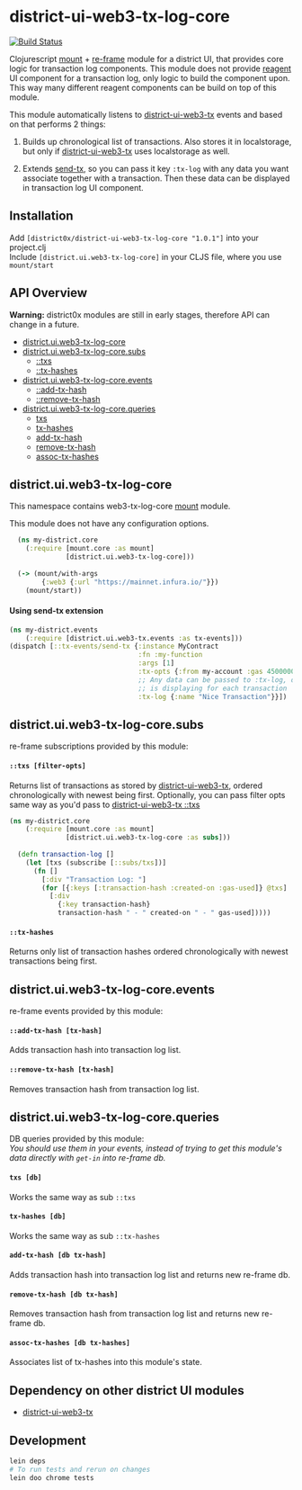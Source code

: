 # district-ui-web3-tx-log-core

[![Build Status](https://travis-ci.org/district0x/district-ui-web3-tx-log-core.svg?branch=master)](https://travis-ci.org/district0x/district-ui-web3-tx-log-core)

Clojurescript [mount](https://github.com/tolitius/mount) + [re-frame](https://github.com/Day8/re-frame) module for a district UI,
that provides core logic for transaction log components. This module does not provide [reagent](https://github.com/reagent-project/reagent) UI component for a transaction log, only
logic to build the component upon. This way many different reagent components can be build on top of this module.

This module automatically listens to [district-ui-web3-tx](https://github.com/district0x/district-ui-web3-tx) events and
based on that performs 2 things:
1. Builds up chronological list of transactions. Also stores it in localstorage, but only if
[district-ui-web3-tx](https://github.com/district0x/district-ui-web3-tx) uses localstorage as well.

2. Extends [send-tx](https://github.com/district0x/district-ui-web3-tx#send-tx), so you can pass it key `:tx-log` with
any data you want associate together with a transaction. Then these data can be displayed in transaction log UI component. 

## Installation
Add `[district0x/district-ui-web3-tx-log-core "1.0.1"]` into your project.clj  
Include `[district.ui.web3-tx-log-core]` in your CLJS file, where you use `mount/start`

## API Overview

**Warning:** district0x modules are still in early stages, therefore API can change in a future.

- [district.ui.web3-tx-log-core](#districtuiweb3-tx-log-core)
- [district.ui.web3-tx-log-core.subs](#districtuiweb3-tx-log-coresubs)
  - [::txs](#txs-sub)
  - [::tx-hashes](#tx-hashes-sub)
- [district.ui.web3-tx-log-core.events](#districtuiweb3-tx-log-coreevents)
  - [::add-tx-hash](#add-tx-hash-evt)
  - [::remove-tx-hash](#remove-tx-hash-evt)
- [district.ui.web3-tx-log-core.queries](#districtuiweb3-tx-log-corequeries)
  - [txs](#txs)
  - [tx-hashes](#tx-hashes)
  - [add-tx-hash](#add-tx-hash)
  - [remove-tx-hash](#remove-tx-hash)
  - [assoc-tx-hashes](#assoc-tx-hashes)

## district.ui.web3-tx-log-core
This namespace contains web3-tx-log-core [mount](https://github.com/tolitius/mount) module.

This module does not have any configuration options.

```clojure
  (ns my-district.core
    (:require [mount.core :as mount]
              [district.ui.web3-tx-log-core]))
              
  (-> (mount/with-args
        {:web3 {:url "https://mainnet.infura.io/"}})
    (mount/start))
```

#### Using send-tx extension
```clojure
(ns my-district.events
    (:require [district.ui.web3-tx.events :as tx-events]))
(dispatch [::tx-events/send-tx {:instance MyContract
                                :fn :my-function
                                :args [1]
                                :tx-opts {:from my-account :gas 4500000}
                                ;; Any data can be passed to :tx-log, depending on what your tx-log component
                                ;; is displaying for each transaction
                                :tx-log {:name "Nice Transaction"}}])
```

## district.ui.web3-tx-log-core.subs
re-frame subscriptions provided by this module:

#### <a name="txs-sub">`::txs [filter-opts]`
Returns list of transactions as stored by [district-ui-web3-tx](https://github.com/district0x/district-ui-web3-tx), ordered chronologically with newest being first. Optionally, you can pass filter opts same
way as you'd pass to [district-ui-web3-tx ::txs](https://github.com/district0x/district-ui-web3-tx#txs-filter-opts)

```clojure
(ns my-district.core
    (:require [mount.core :as mount]
              [district.ui.web3-tx-log-core :as subs]))
  
  (defn transaction-log []
    (let [txs (subscribe [::subs/txs])]  
      (fn []
        [:div "Transaction Log: "]
        (for [{:keys [:transaction-hash :created-on :gas-used]} @txs]
          [:div 
            {:key transaction-hash}
            transaction-hash " - " created-on " - " gas-used]))))
```

#### <a name="tx-hashes-sub">`::tx-hashes`
Returns only list of transaction hashes ordered chronologically with newest transactions being first.

## district.ui.web3-tx-log-core.events
re-frame events provided by this module:

#### <a name="add-tx-hash-evt">`::add-tx-hash [tx-hash]`
Adds transaction hash into transaction log list.

#### <a name="remove-tx-hash-evt">`::remove-tx-hash [tx-hash]`
Removes transaction hash from transaction log list.  

## district.ui.web3-tx-log-core.queries
DB queries provided by this module:  
*You should use them in your events, instead of trying to get this module's 
data directly with `get-in` into re-frame db.*

#### <a name="txs">`txs [db]`
Works the same way as sub `::txs`

#### <a name="tx-hashes">`tx-hashes [db]`
Works the same way as sub `::tx-hashes`

#### <a name="add-tx-hash">`add-tx-hash [db tx-hash]`
Adds transaction hash into transaction log list and returns new re-frame db.

#### <a name="remove-tx-hash">`remove-tx-hash [db tx-hash]`
Removes transaction hash from transaction log list and returns new re-frame db.

#### <a name="assoc-tx-hashes">`assoc-tx-hashes [db tx-hashes]`
Associates list of tx-hashes into this module's state.

## Dependency on other district UI modules
* [district-ui-web3-tx](https://github.com/district0x/district-ui-web3-tx)

## Development
```bash
lein deps
# To run tests and rerun on changes
lein doo chrome tests
```